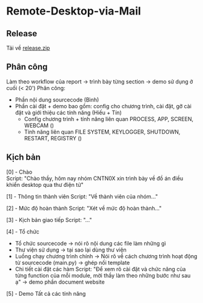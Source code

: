 # Remote-Desktop-via-Mail

## Release

Tải về [release.zip](https://drive.google.com/file/d/1Crw8Gh7zaJeEsxnaA42qE5atY6ia5jUA/view?usp=sharing)

## Phân công

Làm theo workflow của report -> trình bày từng section -> demo sử dụng ở cuối (< 20')
Phân công:

- Phần nội dung sourcecode (Bình)
- Phần cài đặt + demo bao gồm: config cho chương trình, cài đặt, gỡ cài đặt và giới thiệu các tính năng (Hiếu + Tín)
  - Config chương trình + tính năng liên quan PROCESS, APP, SCREEN, WEBCAM ()
  - Tính năng liên quan FILE SYSTEM, KEYLOGGER, SHUTDOWN, RESTART, REGISTRY ()

## Kịch bản

[0] - Chào <br>
Script: "Chào thầy, hôm nay nhóm CNTN0X xin trình bày về đồ án điều khiển desktop qua thư điện tử"

[1] - Thông tin thành viên
Script: "Về thành viên của nhóm..."

[2] - Mức độ hoàn thành
Script: "Xét về mức độ hoàn thành..."

[3] - Kịch bản giao tiếp
Script: "..."

[4] - Tổ chức

- Tổ chức sourcecode
  -> nói rõ nội dung các file làm những gì
- Thư viện sử dụng
  -> tại sao lại dùng thư viện
- Luồng chạy chương trình chính
  -> Nói rõ về cách chương trình hoạt động từ sourcecode (main.py) -> ghép nối template
- Chi tiết cài đặt các hàm
  Script: "Để xem rõ cài đặt và chức năng của từng function của mỗi module, mời thầy làm theo những bước như sau ạ"
  -> demo phần document website

[5] - Demo
Tất cả các tính năng
